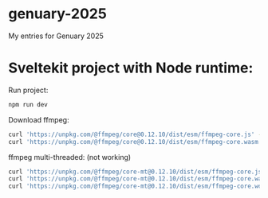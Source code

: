 # genuary-2025

My entries for Genuary 2025

# Sveltekit project with Node runtime:

Run project:

```bash
npm run dev
```

Download ffmpeg:

```bash
curl 'https://unpkg.com/@ffmpeg/core@0.12.10/dist/esm/ffmpeg-core.js' -o static/ffmpeg/ffmpeg-core.js
curl 'https://unpkg.com/@ffmpeg/core@0.12.10/dist/esm/ffmpeg-core.wasm' -o static/ffmpeg/ffmpeg-core.wasm
```

ffmpeg multi-threaded: (not working)

```bash
curl 'https://unpkg.com/@ffmpeg/core-mt@0.12.10/dist/esm/ffmpeg-core.js' -o static/ffmpeg/ffmpeg-core.js
curl 'https://unpkg.com/@ffmpeg/core-mt@0.12.10/dist/esm/ffmpeg-core.wasm' -o static/ffmpeg/ffmpeg-core.wasm
curl 'https://unpkg.com/@ffmpeg/core-mt@0.12.10/dist/esm/ffmpeg-core.worker.js' -o static/ffmpeg/ffmpeg-core.worker.js
```